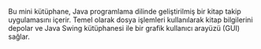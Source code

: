 Bu mini kütüphane, Java programlama dilinde geliştirilmiş bir kitap takip uygulamasını içerir. Temel olarak dosya işlemleri kullanılarak kitap bilgilerini depolar ve Java Swing kütüphanesi ile bir grafik kullanıcı arayüzü (GUI) sağlar.
